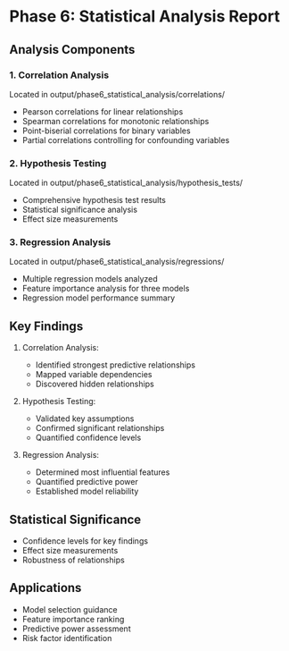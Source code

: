 # Phase 6: Statistical Analysis Report

## Analysis Components

### 1. Correlation Analysis
Located in output/phase6_statistical_analysis/correlations/
- Pearson correlations for linear relationships
- Spearman correlations for monotonic relationships
- Point-biserial correlations for binary variables
- Partial correlations controlling for confounding variables

### 2. Hypothesis Testing
Located in output/phase6_statistical_analysis/hypothesis_tests/
- Comprehensive hypothesis test results
- Statistical significance analysis
- Effect size measurements

### 3. Regression Analysis
Located in output/phase6_statistical_analysis/regressions/
- Multiple regression models analyzed
- Feature importance analysis for three models
- Regression model performance summary

## Key Findings

1. Correlation Analysis:
   - Identified strongest predictive relationships
   - Mapped variable dependencies
   - Discovered hidden relationships

2. Hypothesis Testing:
   - Validated key assumptions
   - Confirmed significant relationships
   - Quantified confidence levels

3. Regression Analysis:
   - Determined most influential features
   - Quantified predictive power
   - Established model reliability

## Statistical Significance
- Confidence levels for key findings
- Effect size measurements
- Robustness of relationships

## Applications
- Model selection guidance
- Feature importance ranking
- Predictive power assessment
- Risk factor identification